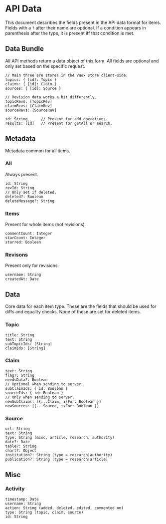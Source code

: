 # API Data

This document describes the fields present in the API data format for items.
Fields with a `?` after their name are optional. If a condition appears in
parenthesis after the type, it is present iff that condition is met.

## Data Bundle

All API methods return a data object of this form. All fields are optional and
only set based on the specific request.

    // Main three are stores in the Vuex store client-side.
    topics: { [id]: Topic }
    claims: { [id]: Claim }
    sources: { [id]: Source }

    // Revision data works a bit differently.
    topicRevs: [TopicRev]
    claimRevs: [ClaimRev]
    sourceRevs: [SourceRev]

    id: String      // Present for add operations.
    results: [id]   // Present for getAll or search.

## Metadata

Metadata common for all items.

### All

Always present.

    id: String
    revId: String
    // Only set if deleted.
    deleted?: Boolean
    deleteMessage?: String

### Items

Present for whole items (not revisions).

    commentCount: Integer
    starCount: Integer
    starred: Boolean

### Revisons

Present only for revisions.

    username: String
    createdAt: Date

## Data

Core data for each item type. These are the fields that should be used for
diffs and equality checks. None of these are set for deleted items.

### Topic

    title: String
    text: String
    subTopicIds: [String]
    claimIds: [String]

### Claim

    text: String
    flag?: String
    needsData?: Boolean
    // Optional when sending to server.
    subClaimIds: { id: Boolean }
    sourceIds: { id: Boolean }
    // Only when sending to server.
    newSubClaims: [{...Claim, isFor: Boolean }]
    newSources: [{...Source, isFor: Boolean }]

### Source

    url: String
    text: String
    type: String (misc, article, research, authority)
    date?: Date
    table?: String
    chart?: Object
    institution?: String (type = research|authority)
    publication?: String (type = research|article)

## Misc

### Activity

    timestamp: Date
    username: String
    action: String (added, deleted, edited, commented on)
    type: String (topic, claim, source)
    id: String
